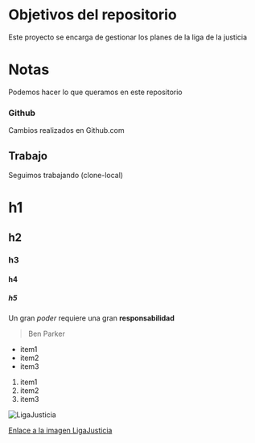 # Objetivos del repositorio

Este proyecto se encarga de gestionar los planes de la liga de la justicia

# Notas

Podemos hacer lo que queramos en este repositorio

### Github

Cambios realizados en Github.com

## Trabajo

Seguimos trabajando (clone-local)

# h1
## h2
### h3
#### h4
##### h5

Un gran _poder_ requiere una gran **responsabilidad**
> Ben Parker

* item1
* item2
* item3

1. item1
2. item2
3. item3

![LigaJusticia](https://pics.filmaffinity.com/La_Liga_de_la_Justicia_de_Zack_Snyder-554207771-mmed.jpg)

[Enlace a la imagen LigaJusticia](https://pics.filmaffinity.com/La_Liga_de_la_Justicia_de_Zack_Snyder-554207771-mmed.jpg)



